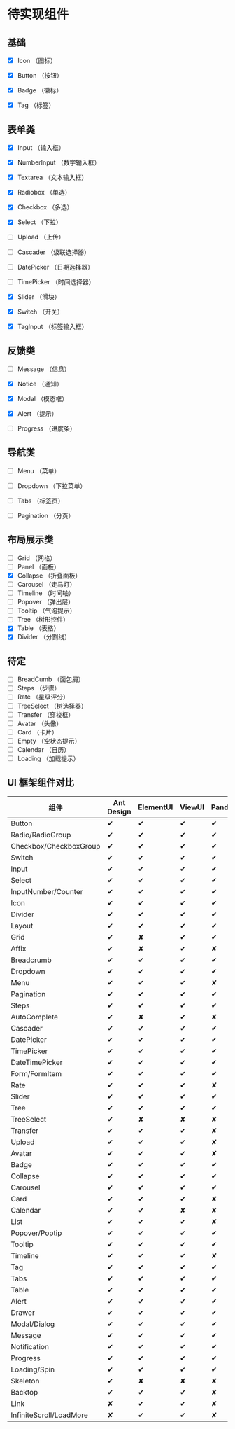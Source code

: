 # 待实现组件

## 基础
- [x] Icon         （图标）
- [x] Button       （按钮）
- [x] Badge        （徽标）
- [x] Tag          （标签）


## 表单类
- [x] Input        （输入框）
- [x] NumberInput  （数字输入框）
- [x] Textarea     （文本输入框）
- [x] Radiobox     （单选）
- [x] Checkbox     （多选）
- [x] Select       （下拉）
- [ ] Upload       （上传）
- [ ] Cascader     （级联选择器）
- [ ] DatePicker   （日期选择器）
- [ ] TimePicker   （时间选择器）
- [x] Slider       （滑块）
- [x] Switch       （开关）
- [x] TagInput     （标签输入框）


## 反馈类
- [ ] Message      （信息）
- [x] Notice       （通知）
- [x] Modal        （模态框）
- [x] Alert        （提示）
- [ ] Progress     （进度条）


## 导航类
- [ ] Menu         （菜单）
- [ ] Dropdown     （下拉菜单）
- [ ] Tabs         （标签页）
- [ ] Pagination   （分页）


## 布局展示类
- [ ] Grid         （网格）
- [ ] Panel        （面板）
- [x] Collapse     （折叠面板）
- [ ] Carousel     （走马灯）
- [ ] Timeline     （时间轴）
- [ ] Popover      （弹出层）
- [ ] Tooltip      （气泡提示）
- [ ] Tree         （树形控件）
- [x] Table        （表格）
- [x] Divider      （分割线）

## 待定
- [ ] BreadCumb    （面包屑）
- [ ] Steps        （步骤）
- [ ] Rate         （星级评分）
- [ ] TreeSelect   （树选择器）
- [ ] Transfer     （穿梭框）
- [ ] Avatar       （头像）
- [ ] Card         （卡片）
- [ ] Empty        （空状态提示）
- [ ] Calendar     （日历）
- [ ] Loading      （加载提示）

## UI 框架组件对比

组件 | Ant Design | ElementUI | ViewUI | PandaUI
--- | --- | --- | --- | ---
Button | ✔ | ✔ | ✔ | ✔
Radio/RadioGroup | ✔ | ✔ | ✔ | ✔
Checkbox/CheckboxGroup | ✔ | ✔ | ✔ | ✔
Switch | ✔ | ✔ | ✔ | ✔
Input | ✔ | ✔ | ✔ | ✔
Select | ✔ | ✔ | ✔ | ✔
InputNumber/Counter | ✔ | ✔ | ✔ | ✔
Icon | ✔ | ✔ | ✔ | ✔
Divider | ✔ | ✔ | ✔ | ✔
Layout | ✔ | ✔ | ✔ | ✔
Grid | ✔ | ✘ | ✔ | ✔
Affix | ✔ | ✘ | ✔ | ✘
Breadcrumb | ✔ | ✔ | ✔ | ✔
Dropdown | ✔ | ✔ | ✔ | ✔
Menu | ✔ | ✔ | ✔ | ✘
Pagination | ✔ | ✔ | ✔ | ✔
Steps | ✔ | ✔ | ✔ | ✔
AutoComplete | ✔ | ✘ | ✔ | ✘
Cascader | ✔ | ✔ | ✔ | ✔
DatePicker | ✔ | ✔ | ✔ | ✔
TimePicker | ✔ | ✔ | ✔ | ✔
DateTimePicker | ✔ | ✔ | ✔ | ✔
Form/FormItem | ✔ | ✔ | ✔ | ✔
Rate | ✔ | ✔ | ✔ | ✘
Slider | ✔ | ✔ | ✔ | ✔
Tree | ✔ | ✔ | ✔ | ✔
TreeSelect | ✔ | ✘ | ✘ | ✘
Transfer | ✔ | ✔ | ✔ | ✘
Upload | ✔ | ✔ | ✔ | ✘
Avatar | ✔ | ✔ | ✔ | ✘
Badge | ✔ | ✔ | ✔ | ✔
Collapse | ✔ | ✔ | ✔ | ✔
Carousel | ✔ | ✔ | ✔ | ✔
Card | ✔ | ✔ | ✔ | ✘
Calendar | ✔ | ✔ | ✘ | ✘
List | ✔ | ✔ | ✔ | ✘
Popover/Poptip | ✔ | ✔ | ✔ | ✔
Tooltip | ✔ | ✔ | ✔ | ✔
Timeline | ✔ | ✔ | ✔ | ✘
Tag | ✔ | ✔ | ✔ | ✔
Tabs | ✔ | ✔ | ✔ | ✔
Table | ✔ | ✔ | ✔ | ✔
Alert | ✔ | ✔ | ✔ | ✔
Drawer | ✔ | ✔ | ✔ | ✔
Modal/Dialog | ✔ | ✔ | ✔ | ✔
Message | ✔ | ✔ | ✔ | ✔
Notification | ✔ | ✔ | ✔ | ✔
Progress | ✔ | ✔ | ✔ | ✔
Loading/Spin | ✔ | ✔ | ✔ | ✔
Skeleton | ✔ | ✘ | ✘ | ✘
Backtop | ✔ | ✔ | ✔ | ✘
Link | ✘ | ✔ | ✔ | ✘
InfiniteScroll/LoadMore | ✘ | ✔ | ✔ | ✘